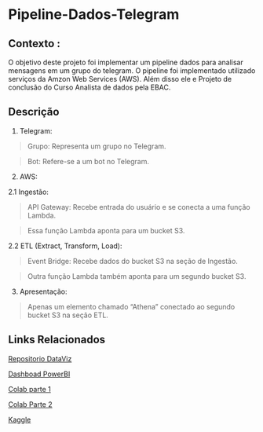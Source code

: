 # Pipeline-Dados-Telegram
## Contexto : 
O objetivo deste projeto foi implementar um pipeline dados para analisar mensagens em um grupo do telegram. 
O pipeline foi implementado utilizado serviços da Amzon Web Services (AWS). 
Além disso ele e Projeto de conclusão do Curso Analista de dados pela EBAC.

## Descrição

1. Telegram:
 >Grupo: Representa um grupo no Telegram.

 >Bot: Refere-se a um bot no Telegram.

2. AWS:

  2.1 Ingestão:
 > API Gateway: Recebe entrada do usuário e se conecta a uma função Lambda.

 >Essa função Lambda aponta para um bucket S3.

  2.2 ETL (Extract, Transform, Load):

  >Event Bridge: Recebe dados do bucket S3 na seção de Ingestão.
  
  >Outra função Lambda também aponta para um segundo bucket S3.
3. Apresentação:

> Apenas um elemento chamado “Athena” conectado ao segundo bucket S3 na seção ETL.



## Links Relacionados 

[Repositorio DataViz](https://github.com/Ricardo-Filgueiras/Dashboard-PowerBI)

[Dashboad PowerBI](https://app.powerbi.com/view?r=eyJrIjoiYjVlYzIyZDktMDk5MC00NjY4LWFhY2UtYjg5ZDRiMWJmY2YwIiwidCI6ImVhNmIyNzRlLTE4MmYtNDc0Yy04YWMwLTQzOWM5ZTE1Yjg3ZSJ9)

[Colab parte 1](https://colab.research.google.com/drive/1vvOWMZjFemcMAU44P0cZb2TTAgdbqxkq?usp=sharing)

[Colab Parte 2](https://colab.research.google.com/drive/1GGP7tA5BCyfRvMQrHM3YyWmxS3OCbUsZ?usp=sharing) 

[Kaggle](https://www.kaggle.com/code/ricardofilgueiras/telegram-pipeline)
